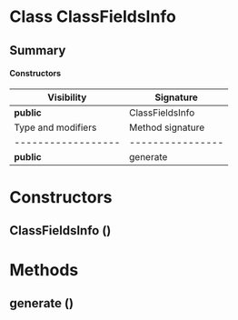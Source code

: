 Class ClassFieldsInfo
=====================
Summary
-------
#### Constructors
| Visibility | Signature       |
| ---------- | --------------- |
| **public** | ClassFieldsInfo |#### Methods
| Type and modifiers | Method signature |
| ------------------ | ---------------- |
| **public**         | generate         |
Constructors
============
ClassFieldsInfo ()
------------------


Methods
=======
generate ()
-----------




